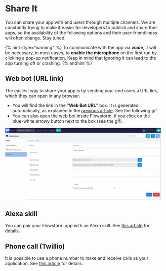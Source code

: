# Share It

You can share your app with end users through multiple channels. We are constantly trying to make it easier for developers to publish and share their apps, so the availability of the following options and their user-friendliness will often change. Stay tuned!

{% hint style="warning" %}
To communicate with the app via **voice**, it will be necessary, in most cases, to **enable the microphone** on the first run by clicking a pop-up notification. Keep in mind that ignoring it can lead to the app turning off or crashing.
{% endhint %}

## Web bot \(URL link\)

The easiest way to share your app is by sending your end users a URL link, which they can open in any browser.

* You will find the link in the "**Web Bot URL**" box. It is generated automatically, as explained in the [previous article](define-app.md). See the following gif.
* You can also open the web bot inside Flowstorm, if you click on the blue-white arrowy button next to the box \(see the gif\).

![](../../.gitbook/assets/webboturl.gif)

## Alexa skill

You can pair your Flowstorm app with an Alexa skill. See [this article](../../clients/alexa.md) for details.

## Phone call \(Twillio\)

It is possible to use a phone number to make and receive calls as your application. See [this article](../../core/client-integrations/twilio.md) for details.

